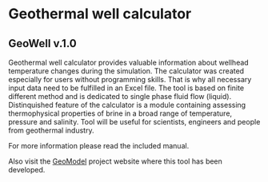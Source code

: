# Geothermal well calculator
## GeoWell v.1.0

Geothermal well calculator provides valuable information about wellhead temperature changes during the simulation.
The calculator was created especially for users without programming skills. That is why all necessary input data need to be fulfilled in an Excel file.
The tool is based on finite different method and is dedicated to single phase fluid flow (liquid).
Distinquished feature of the calculator is a module containing assessing thermophysical properties of brine in a broad range of temperature, pressure and salinity.
Tool will be useful for scientists, engineers and people from geothermal industry.

For more information please read the included manual.

Also visit the [GeoModel](https://geomodel.pl/en/) project website where this tool has been developed.
